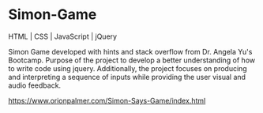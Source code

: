 # Simon-Game
HTML | CSS | JavaScript | jQuery

Simon Game developed with hints and stack overflow from Dr. Angela Yu's Bootcamp. Purpose of the project to develop a better understanding of how to write code using jquery. Additionally, the project focuses on producing and interpreting a sequence of inputs while providing the user visual and audio feedback.

https://www.orionpalmer.com/Simon-Says-Game/index.html

